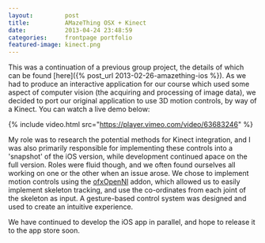 ```yaml
---
layout:         post
title:          AMazeThing OSX + Kinect
date:           2013-04-24 23:48:59
categories:     frontpage portfolio
featured-image: kinect.png
---
```

This was a continuation of a previous group project, the details of which can be found [here]({% post_url 2013-02-26-amazething-ios %}). As we had to produce an interactive application for our course which used some aspect of computer vision (the acquiring and processing of image data), we decided to port our original application to use 3D motion controls, by way of a Kinect. You can watch a live demo below:

{% include video.html src="https://player.vimeo.com/video/63683246" %}

My role was to research the potential methods for Kinect integration, and I was also primarily responsible for implementing these controls into a 'snapshot' of the iOS version, while development continued apace on the full version. Roles were fluid though, and we often found ourselves all working on one or the other when an issue arose. We chose to implement motion controls using the [ofxOpenNI](https://github.com/gameoverhack/ofxOpenNI) addon, which allowed us to easily implement skeleton tracking, and use the co-ordinates from each joint of the skeleton as input. A gesture-based control system was designed and used to create an intuitive experience.

We have continued to develop the iOS app in parallel, and hope to release it to the app store soon.
